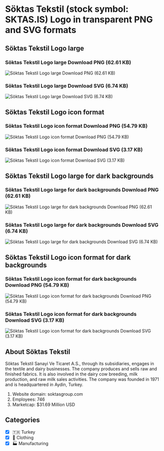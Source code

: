 # Söktas Tekstil (stock symbol: SKTAS.IS) Logo in transparent PNG and SVG formats

## Söktas Tekstil Logo large

### Söktas Tekstil Logo large Download PNG (62.61 KB)

![Söktas Tekstil Logo large Download PNG (62.61 KB)](/img/orig/SKTAS.IS_BIG-32eec21a.png)

### Söktas Tekstil Logo large Download SVG (6.74 KB)

![Söktas Tekstil Logo large Download SVG (6.74 KB)](/img/orig/SKTAS.IS_BIG-a5c01f86.svg)

## Söktas Tekstil Logo icon format

### Söktas Tekstil Logo icon format Download PNG (54.79 KB)

![Söktas Tekstil Logo icon format Download PNG (54.79 KB)](/img/orig/SKTAS.IS-0fb6dc8f.png)

### Söktas Tekstil Logo icon format Download SVG (3.17 KB)

![Söktas Tekstil Logo icon format Download SVG (3.17 KB)](/img/orig/SKTAS.IS-e93fc5c0.svg)

## Söktas Tekstil Logo large for dark backgrounds

### Söktas Tekstil Logo large for dark backgrounds Download PNG (62.61 KB)

![Söktas Tekstil Logo large for dark backgrounds Download PNG (62.61 KB)](/img/orig/SKTAS.IS_BIG.D-b75e956d.png)

### Söktas Tekstil Logo large for dark backgrounds Download SVG (6.74 KB)

![Söktas Tekstil Logo large for dark backgrounds Download SVG (6.74 KB)](/img/orig/SKTAS.IS_BIG.D-a84e2c0f.svg)

## Söktas Tekstil Logo icon format for dark backgrounds

### Söktas Tekstil Logo icon format for dark backgrounds Download PNG (54.79 KB)

![Söktas Tekstil Logo icon format for dark backgrounds Download PNG (54.79 KB)](/img/orig/SKTAS.IS.D-6da05e5e.png)

### Söktas Tekstil Logo icon format for dark backgrounds Download SVG (3.17 KB)

![Söktas Tekstil Logo icon format for dark backgrounds Download SVG (3.17 KB)](/img/orig/SKTAS.IS.D-2fed8a84.svg)

## About Söktas Tekstil

Söktas Tekstil Sanayi Ve Ticaret A.S., through its subsidiaries, engages in the textile and dairy businesses. The company produces and sells raw and finished fabrics. It is also involved in the dairy cow breeding, milk production, and raw milk sales activities. The company was founded in 1971 and is headquartered in Aydin, Turkey.

1. Website domain: soktasgroup.com
2. Employees: 746
3. Marketcap: $31.69 Million USD


## Categories
- [x] 🇹🇷 Turkey
- [x] 👚 Clothing
- [x] 🏭 Manufacturing
